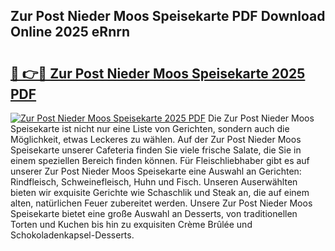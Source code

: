 ## Zur Post Nieder Moos Speisekarte PDF Download Online 2025 eRnrn

# <h2><a href="http://gccxnvj.nevu.top/?p=Zur+Post+Nieder+Moos+Speisekarte">🔗 👉🔴 Zur Post Nieder Moos Speisekarte 2025 PDF</a></h2>

[![Zur Post Nieder Moos Speisekarte 2025 PDF](https://i.imgur.com/dBaPXMq.png)](http://gccxnvj.nevu.top/?p=Zur+Post+Nieder+Moos+Speisekarte)
Die Zur Post Nieder Moos Speisekarte ist nicht nur eine Liste von Gerichten, sondern auch die Möglichkeit, etwas Leckeres zu wählen. Auf der Zur Post Nieder Moos Speisekarte unserer Cafeteria finden Sie viele frische Salate, die Sie in einem speziellen Bereich finden können. Für Fleischliebhaber gibt es auf unserer Zur Post Nieder Moos Speisekarte eine Auswahl an Gerichten: Rindfleisch, Schweinefleisch, Huhn und Fisch. Unseren Auserwählten bieten wir exquisite Gerichte wie Schaschlik und Steak an, die auf einem alten, natürlichen Feuer zubereitet werden. Unsere Zur Post Nieder Moos Speisekarte bietet eine große Auswahl an Desserts, von traditionellen Torten und Kuchen bis hin zu exquisiten Crème Brûlée und Schokoladenkapsel-Desserts.

